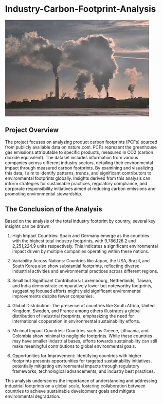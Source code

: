# Industry-Carbon-Footprint-Analysis

![alt](pollution.jpg)

## Project Overview
The project focuses on analyzing product carbon footprints (PCFs) sourced from publicly available data on nature.com. PCFs represent the greenhouse gas emissions attributable to specific products, measured in CO2 (carbon dioxide equivalent). The dataset includes information from various companies across different industry sectors, detailing their environmental impact through measured carbon footprints. By examining and visualizing this data, I aim to identify patterns, trends, and significant contributors to environmental footprints globally. Insights derived from this analysis can inform strategies for sustainable practices, regulatory compliance, and corporate responsibility initiatives aimed at reducing carbon emissions and promoting environmental stewardship.

## The Conclusion of the Analysis
Based on the analysis of the total industry footprint by country, several key insights can be drawn:

1. High Impact Countries: Spain and Germany emerge as the countries with the highest total industry footprints, with 9,786,126.2 and 2,251,224.9 units respectively. This indicates a significant environmental impact driven by multiple companies operating within these nations.

2. Variability Across Nations: Countries like Japan, the USA, Brazil, and South Korea also show substantial footprints, reflecting diverse industrial activities and environmental practices across different regions.

3. Small but Significant Contributors: Luxembourg, Netherlands, Taiwan, and India demonstrate comparatively lower but noteworthy footprints, suggesting focused efforts might yield significant environmental improvements despite fewer companies.

4. Global Distribution: The presence of countries like South Africa, United Kingdom, Sweden, and France among others illustrates a global distribution of industrial footprints, emphasizing the need for international cooperation in environmental sustainability efforts.

5. Minimal Impact Countries: Countries such as Greece, Lithuania, and Colombia show minimal to negligible footprints. While these countries may have smaller industrial bases, efforts towards sustainability can still make meaningful contributions to global environmental goals.

6. Opportunities for Improvement: Identifying countries with higher footprints presents opportunities for targeted sustainability initiatives, potentially mitigating environmental impacts through regulatory frameworks, technological advancements, and industry best practices.

This analysis underscores the importance of understanding and addressing industrial footprints on a global scale, fostering collaboration between countries to achieve sustainable development goals and mitigate environmental degradation.
